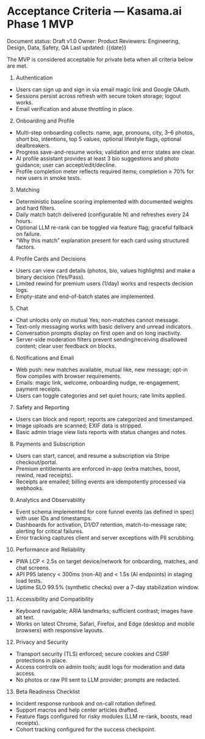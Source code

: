 # Acceptance Criteria — Kasama.ai Phase 1 MVP

Document status: Draft v1.0
Owner: Product
Reviewers: Engineering, Design, Data, Safety, QA
Last updated: {{date}}

The MVP is considered acceptable for private beta when all criteria below are met.

1. Authentication

- Users can sign up and sign in via email magic link and Google OAuth.
- Sessions persist across refresh with secure token storage; logout works.
- Email verification and abuse throttling in place.

2. Onboarding and Profile

- Multi-step onboarding collects: name, age, pronouns, city, 3–6 photos, short bio, intentions, top 5 values, optional lifestyle flags, optional dealbreakers.
- Progress save-and-resume works; validation and error states are clear.
- AI profile assistant provides at least 3 bio suggestions and photo guidance; user can accept/edit/decline.
- Profile completion meter reflects required items; completion ≥ 70% for new users in smoke tests.

3. Matching

- Deterministic baseline scoring implemented with documented weights and hard filters.
- Daily match batch delivered (configurable N) and refreshes every 24 hours.
- Optional LLM re-rank can be toggled via feature flag; graceful fallback on failure.
- “Why this match” explanation present for each card using structured factors.

4. Profile Cards and Decisions

- Users can view card details (photos, bio, values highlights) and make a binary decision (Yes/Pass).
- Limited rewind for premium users (1/day) works and respects decision logs.
- Empty-state and end-of-batch states are implemented.

5. Chat

- Chat unlocks only on mutual Yes; non-matches cannot message.
- Text-only messaging works with basic delivery and unread indicators.
- Conversation prompts display on first open and on long inactivity.
- Server-side moderation filters prevent sending/receiving disallowed content; clear user feedback on blocks.

6. Notifications and Email

- Web push: new matches available, mutual like, new message; opt-in flow complies with browser requirements.
- Emails: magic link, welcome, onboarding nudge, re-engagement, payment receipts.
- Users can toggle categories and set quiet hours; rate limits applied.

7. Safety and Reporting

- Users can block and report; reports are categorized and timestamped.
- Image uploads are scanned; EXIF data is stripped.
- Basic admin triage view lists reports with status changes and notes.

8. Payments and Subscription

- Users can start, cancel, and resume a subscription via Stripe checkout/portal.
- Premium entitlements are enforced in-app (extra matches, boost, rewind, read receipts).
- Receipts are emailed; billing events are idempotently processed via webhooks.

9. Analytics and Observability

- Event schema implemented for core funnel events (as defined in spec) with user IDs and timestamps.
- Dashboards for activation, D1/D7 retention, match-to-message rate; alerting for critical failures.
- Error tracking captures client and server exceptions with PII scrubbing.

10. Performance and Reliability

- PWA LCP < 2.5s on target device/network for onboarding, matches, and chat screens.
- API P95 latency < 300ms (non-AI) and < 1.5s (AI endpoints) in staging load tests.
- Uptime SLO 99.5% (synthetic checks) over a 7-day stabilization window.

11. Accessibility and Compatibility

- Keyboard navigable; ARIA landmarks; sufficient contrast; images have alt text.
- Works on latest Chrome, Safari, Firefox, and Edge (desktop and mobile browsers) with responsive layouts.

12. Privacy and Security

- Transport security (TLS) enforced; secure cookies and CSRF protections in place.
- Access controls on admin tools; audit logs for moderation and data access.
- No photos or raw PII sent to LLM provider; prompts are redacted.

13. Beta Readiness Checklist

- Incident response runbook and on-call rotation defined.
- Support macros and help center articles drafted.
- Feature flags configured for risky modules (LLM re-rank, boosts, read receipts).
- Cohort tracking configured for the success checkpoint.
